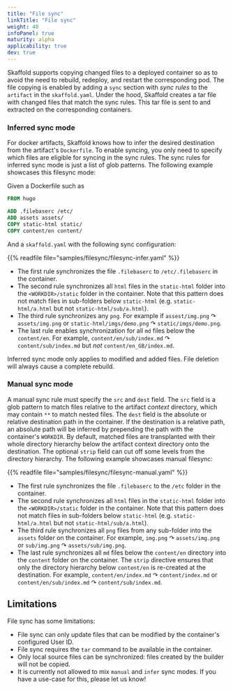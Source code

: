 ```yaml
---
title: "File sync"
linkTitle: "File sync"
weight: 40
infoPanel: true
maturity: alpha 
applicability: true
dev: true
---
```


Skaffold supports copying changed files to a deployed container so as to avoid the need to rebuild, redeploy, and restart the corresponding pod.
The file copying is enabled by adding a `sync` section with _sync rules_ to the `artifact` in the `skaffold.yaml`.
Under the hood, Skaffold creates a tar file with changed files that match the sync rules.
This tar file is sent to and extracted on the corresponding containers. 

### Inferred sync mode
For docker artifacts, Skaffold knows how to infer the desired destination from the artifact's `Dockerfile`.
To enable syncing, you only need to specify which files are eligible for syncing in the sync rules.
The sync rules for inferred sync mode is just a list of glob patterns.
The following example showcases this filesync mode:

Given a Dockerfile such as

```Dockerfile
FROM hugo

ADD .filebaserc /etc/
ADD assets assets/
COPY static-html static/
COPY content/en content/
```

And a `skaffold.yaml` with the following sync configuration:

{{% readfile file="samples/filesync/filesync-infer.yaml" %}}

- The first rule synchronizes the file `.filebaserc` to `/etc/.filebaserc` in the container.
- The second rule synchronizes all `html` files in the `static-html` folder into the `<WORKDIR>/static` folder in the container.
  Note that this pattern does not match files in sub-folders below `static-html` (e.g. `static-html/a.html` but not `static-html/sub/a.html`).
- The third rule synchronizes any `png`. For example if `assest/img.png` ↷ `assets/img.png` or `static-html/imgs/demo.png` ↷ `static/imgs/demo.png`.
- The last rule enables synchronization for all `md` files below the `content/en`.
  For example, `content/en/sub/index.md` ↷ `content/sub/index.md` but _not_ `content/en_GB/index.md`.
  
Inferred sync mode only applies to modified and added files.
File deletion will always cause a complete rebuild.

### Manual sync mode

A manual sync rule must specify the `src` and `dest` field.
The `src` field is a glob pattern to match files relative to the artifact _context_ directory, which may contain `**` to match nested files.
The `dest` field is the absolute or relative destination path in the container.
If the destination is a relative path, an absolute path will be inferred by prepending the path with the container's `WORKDIR`.
By default, matched files are transplanted with their whole directory hierarchy below the artifact context directory onto the destination.
The optional `strip` field can cut off some levels from the directory hierarchy.
The following example showcases manual filesync:

{{% readfile file="samples/filesync/filesync-manual.yaml" %}}

- The first rule synchronizes the file `.filebaserc` to the `/etc` folder in the container.
- The second rule synchronizes all `html` files in the `static-html` folder into the `<WORKDIR>/static` folder in the container.
  Note that this pattern does not match files in sub-folders below `static-html` (e.g. `static-html/a.html` but not `static-html/sub/a.html`).
- The third rule synchronizes all `png` files from any sub-folder into the `assets` folder on the container.
  For example, `img.png` ↷ `assets/img.png` or `sub/img.png` ↷ `assets/sub/img.png`.
- The last rule synchronizes all `md` files below the `content/en` directory into the `content` folder on the container.
  The `strip` directive ensures that only the directory hierarchy below `content/en` is re-created at the destination.
  For example, `content/en/index.md` ↷ `content/index.md` or `content/en/sub/index.md` ↷ `content/sub/index.md`.

## Limitations

File sync has some limitations:

  - File sync can only update files that can be modified by the container's configured User ID.
  - File sync requires the `tar` command to be available in the container.
  - Only local source files can be synchronized: files created by the builder will not be copied.
  - It is currently not allowed to mix `manual` and `infer` sync modes.
    If you have a use-case for this, please let us know!
